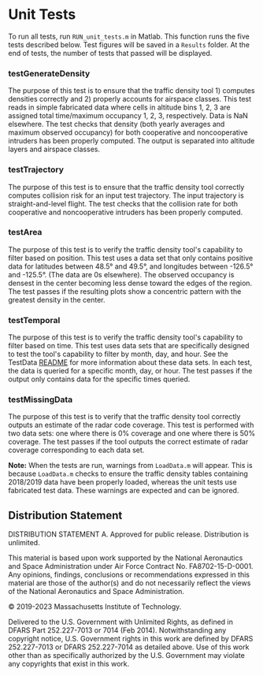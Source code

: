 # Unit Tests

To run all tests, run `RUN_unit_tests.m` in Matlab. This function runs the five tests described below. Test figures will be saved in a `Results` folder. At the end of tests, the number of tests that passed will be displayed.

### testGenerateDensity
The purpose of this test is to ensure that the traffic density tool 1) computes densities correctly and 2) properly accounts for airspace classes. This test reads in simple fabricated data where cells in altitude bins 1, 2, 3 are assigned total time/maximum occupancy 1, 2, 3, respectively. Data is NaN elsewhere. The test checks that density (both yearly averages and maximum observed occupancy) for both cooperative and noncooperative intruders has been properly computed. The output is separated into altitude layers and airspace classes.

### testTrajectory
The purpose of this test is to ensure that the traffic density tool correctly computes collision risk for an input test trajectory. The input trajectory is straight-and-level flight. The test checks that the collision rate for both cooperative and noncooperative intruders has been properly computed.

### testArea
The purpose of this test is to verify the traffic density tool's capability to filter based on position. This test uses a data set that only contains positive data for latitudes between 48.5° and 49.5°, and longitudes between -126.5° and -125.5°. (The data are 0s elsewhere). The observed occupancy is densest in the center becoming less dense toward the edges of the region. The test passes if the resulting plots show a concentric pattern with the greatest density in the center.

### testTemporal
The purpose of this test is to verify the traffic density tool's capability to filter based on time. This test uses data sets that are specifically designed to test the tool's capability to filter by month, day, and hour. See the TestData [README](./TestData/README.md) for more information about these data sets. In each test, the data is queried for a specific month, day, or hour. The test passes if the output only contains data for the specific times queried.

### testMissingData
The purpose of this test is to verify that the traffic density tool correctly outputs an estimate of the radar code coverage. This test is performed with two data sets: one where there is 0% coverage and one where there is 50% coverage. The test passes if the tool outputs the correct estimate of radar coverage corresponding to each data set.

**Note:** When the tests are run, warnings from `LoadData.m` will appear. This is because `LoadData.m` checks to ensure the traffic density tables containing 2018/2019 data have been properly loaded, whereas the unit tests use fabricated test data. These warnings are expected and can be ignored.

## <a name="diststatement"></a> Distribution Statement
DISTRIBUTION STATEMENT A. Approved for public release. Distribution is unlimited.

This material is based upon work supported by the National Aeronautics and Space Administration under Air Force Contract No. FA8702-15-D-0001. Any opinions, findings, conclusions or recommendations expressed in this material are those of the author(s) and do not necessarily reflect the views of the National Aeronautics and Space Administration.

© 2019-2023 Massachusetts Institute of Technology.

Delivered to the U.S. Government with Unlimited Rights, as defined in DFARS Part 252.227-7013 or 7014 (Feb 2014). Notwithstanding any copyright notice, U.S. Government rights in this work are defined by DFARS 252.227-7013 or DFARS 252.227-7014 as detailed above. Use of this work other than as specifically authorized by the U.S. Government may violate any copyrights that exist in this work.
